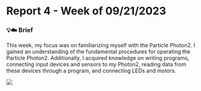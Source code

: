 # Report 4 - Week of 09/21/2023 
### 💡☁️ Brief ###
This week, my focus was on familiarizing myself with the Particle Photon2. I gained an understanding of the fundamental procedures for operating the Particle Photon2. Additionally, I acquired knowledge on writing programs, connecting input devices and sensors to my Photon2, reading data from these devices through a program, and connecting LEDs and motors.

![](https://github.com/Berkeley-MDes/tdf-fa23-IamCharleneLu/blob/main/image/photon2.gif)
